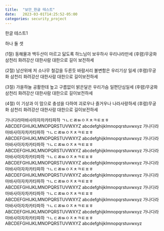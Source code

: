```yaml
---
title:  "보안_한글 테스트"
date:   2023-03-01T14:25:52-05:00
categories: security_project
---
```


한글 테스트1


하나
둘
셋


(1절)
동해물과 백두산이 마르고 닳도록
하느님이 보우하사 우리나라만세
(후렴)무궁화 삼천리 화려강산 대한사람 대한으로 길이 보전하세

(2절)
남산위에 저 소나무 철갑을 두른듯
바람서리 불변함은 우리기상 일세
(후렴)무궁화 삼천리 화려강산 대한사람 대한으로 길이보전하세

(3절)
가을하늘 공활한데 높고 구름없이 
밝은달은 우리가슴 일편단심일세
(후렴)무궁화 삼천리 화려강산 대한사람 대한으로 길이보전하세

(4절)
이 기상과 이 맘으로 충성을 다하여
괴로우나 즐거우나 나라사랑하세
(후렴)무궁화 삼천리 화려강산 대한사람 대한으로 길이보전하세

가나다라마바사아자차카타파하
ㄱㄴㄷㄻㅄㅇㅈㅊㅋㅌㅍㅎ
ABCDEFGHIJKLMNOPQRSTUVWXYZ
abcdefghijklmnopqrstuvwxyz
가나다라마바사아자차카타파하
ㄱㄴㄷㄻㅄㅇㅈㅊㅋㅌㅍㅎ
ABCDEFGHIJKLMNOPQRSTUVWXYZ
abcdefghijklmnopqrstuvwxyz
가나다라마바사아자차카타파하
ㄱㄴㄷㄻㅄㅇㅈㅊㅋㅌㅍㅎ
ABCDEFGHIJKLMNOPQRSTUVWXYZ
abcdefghijklmnopqrstuvwxyz
가나다라마바사아자차카타파하
ㄱㄴㄷㄻㅄㅇㅈㅊㅋㅌㅍㅎ
ABCDEFGHIJKLMNOPQRSTUVWXYZ
abcdefghijklmnopqrstuvwxyz
가나다라마바사아자차카타파하
ㄱㄴㄷㄻㅄㅇㅈㅊㅋㅌㅍㅎ
ABCDEFGHIJKLMNOPQRSTUVWXYZ
abcdefghijklmnopqrstuvwxyz
가나다라마바사아자차카타파하
ㄱㄴㄷㄻㅄㅇㅈㅊㅋㅌㅍㅎ
ABCDEFGHIJKLMNOPQRSTUVWXYZ
abcdefghijklmnopqrstuvwxyz
가나다라마바사아자차카타파하
ㄱㄴㄷㄻㅄㅇㅈㅊㅋㅌㅍㅎ
ABCDEFGHIJKLMNOPQRSTUVWXYZ
abcdefghijklmnopqrstuvwxyz
가나다라마바사아자차카타파하
ㄱㄴㄷㄻㅄㅇㅈㅊㅋㅌㅍㅎ
ABCDEFGHIJKLMNOPQRSTUVWXYZ
abcdefghijklmnopqrstuvwxyz
가나다라마바사아자차카타파하
ㄱㄴㄷㄻㅄㅇㅈㅊㅋㅌㅍㅎ
ABCDEFGHIJKLMNOPQRSTUVWXYZ
abcdefghijklmnopqrstuvwxyz



